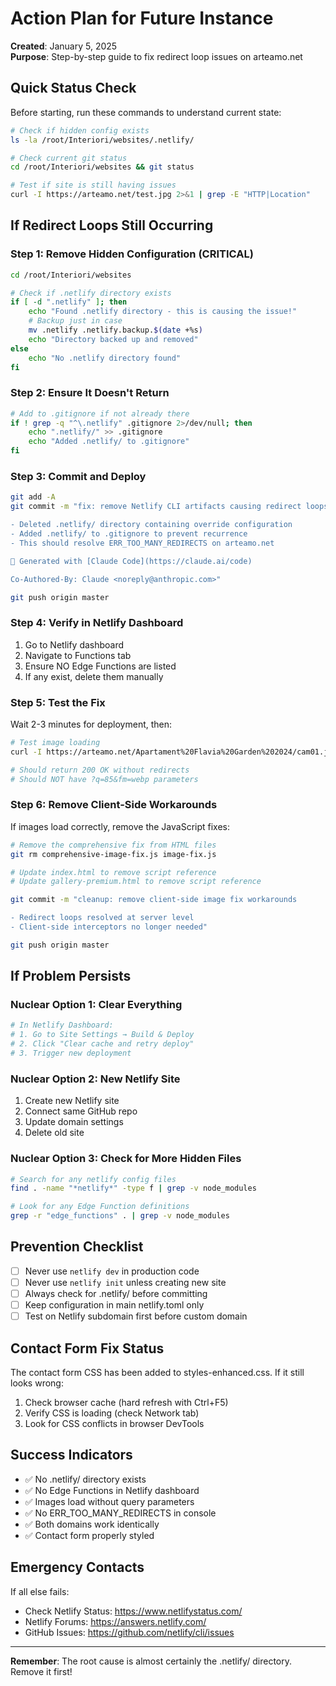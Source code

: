 # Action Plan for Future Instance
**Created**: January 5, 2025  
**Purpose**: Step-by-step guide to fix redirect loop issues on arteamo.net

## Quick Status Check
Before starting, run these commands to understand current state:
```bash
# Check if hidden config exists
ls -la /root/Interiori/websites/.netlify/

# Check current git status
cd /root/Interiori/websites && git status

# Test if site is still having issues
curl -I https://arteamo.net/test.jpg 2>&1 | grep -E "HTTP|Location"
```

## If Redirect Loops Still Occurring

### Step 1: Remove Hidden Configuration (CRITICAL)
```bash
cd /root/Interiori/websites

# Check if .netlify directory exists
if [ -d ".netlify" ]; then
    echo "Found .netlify directory - this is causing the issue!"
    # Backup just in case
    mv .netlify .netlify.backup.$(date +%s)
    echo "Directory backed up and removed"
else
    echo "No .netlify directory found"
fi
```

### Step 2: Ensure It Doesn't Return
```bash
# Add to .gitignore if not already there
if ! grep -q "^\.netlify" .gitignore 2>/dev/null; then
    echo ".netlify/" >> .gitignore
    echo "Added .netlify/ to .gitignore"
fi
```

### Step 3: Commit and Deploy
```bash
git add -A
git commit -m "fix: remove Netlify CLI artifacts causing redirect loops

- Deleted .netlify/ directory containing override configuration
- Added .netlify/ to .gitignore to prevent recurrence
- This should resolve ERR_TOO_MANY_REDIRECTS on arteamo.net

🤖 Generated with [Claude Code](https://claude.ai/code)

Co-Authored-By: Claude <noreply@anthropic.com>"

git push origin master
```

### Step 4: Verify in Netlify Dashboard
1. Go to Netlify dashboard
2. Navigate to Functions tab
3. Ensure NO Edge Functions are listed
4. If any exist, delete them manually

### Step 5: Test the Fix
Wait 2-3 minutes for deployment, then:
```bash
# Test image loading
curl -I https://arteamo.net/Apartament%20Flavia%20Garden%202024/cam01.jpg

# Should return 200 OK without redirects
# Should NOT have ?q=85&fm=webp parameters
```

### Step 6: Remove Client-Side Workarounds
If images load correctly, remove the JavaScript fixes:
```bash
# Remove the comprehensive fix from HTML files
git rm comprehensive-image-fix.js image-fix.js

# Update index.html to remove script reference
# Update gallery-premium.html to remove script reference

git commit -m "cleanup: remove client-side image fix workarounds

- Redirect loops resolved at server level
- Client-side interceptors no longer needed"

git push origin master
```

## If Problem Persists

### Nuclear Option 1: Clear Everything
```bash
# In Netlify Dashboard:
# 1. Go to Site Settings → Build & Deploy
# 2. Click "Clear cache and retry deploy"
# 3. Trigger new deployment
```

### Nuclear Option 2: New Netlify Site
1. Create new Netlify site
2. Connect same GitHub repo
3. Update domain settings
4. Delete old site

### Nuclear Option 3: Check for More Hidden Files
```bash
# Search for any netlify config files
find . -name "*netlify*" -type f | grep -v node_modules

# Look for any Edge Function definitions
grep -r "edge_functions" . | grep -v node_modules
```

## Prevention Checklist
- [ ] Never use `netlify dev` in production code
- [ ] Never use `netlify init` unless creating new site
- [ ] Always check for .netlify/ before committing
- [ ] Keep configuration in main netlify.toml only
- [ ] Test on Netlify subdomain first before custom domain

## Contact Form Fix Status
The contact form CSS has been added to styles-enhanced.css. If it still looks wrong:
1. Check browser cache (hard refresh with Ctrl+F5)
2. Verify CSS is loading (check Network tab)
3. Look for CSS conflicts in browser DevTools

## Success Indicators
- ✅ No .netlify/ directory exists
- ✅ No Edge Functions in Netlify dashboard
- ✅ Images load without query parameters
- ✅ No ERR_TOO_MANY_REDIRECTS in console
- ✅ Both domains work identically
- ✅ Contact form properly styled

## Emergency Contacts
If all else fails:
- Check Netlify Status: https://www.netlifystatus.com/
- Netlify Forums: https://answers.netlify.com/
- GitHub Issues: https://github.com/netlify/cli/issues

---
**Remember**: The root cause is almost certainly the .netlify/ directory. Remove it first!